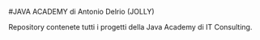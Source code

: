 #JAVA ACADEMY di Antonio Delrio (JOLLY)

Repository contenete tutti i progetti della Java Academy di IT Consulting.
